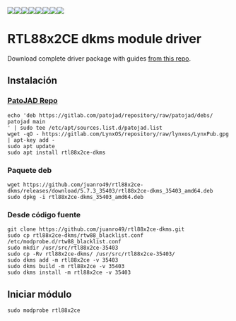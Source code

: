 [![](https://sourcerer.io/fame/juanro49/juanro49/rtl88x2ce-dkms/images/0)](https://sourcerer.io/fame/juanro49/juanro49/rtl88x2ce-dkms/links/0)[![](https://sourcerer.io/fame/juanro49/juanro49/rtl88x2ce-dkms/images/1)](https://sourcerer.io/fame/juanro49/juanro49/rtl88x2ce-dkms/links/1)[![](https://sourcerer.io/fame/juanro49/juanro49/rtl88x2ce-dkms/images/2)](https://sourcerer.io/fame/juanro49/juanro49/rtl88x2ce-dkms/links/2)[![](https://sourcerer.io/fame/juanro49/juanro49/rtl88x2ce-dkms/images/3)](https://sourcerer.io/fame/juanro49/juanro49/rtl88x2ce-dkms/links/3)[![](https://sourcerer.io/fame/juanro49/juanro49/rtl88x2ce-dkms/images/4)](https://sourcerer.io/fame/juanro49/juanro49/rtl88x2ce-dkms/links/4)[![](https://sourcerer.io/fame/juanro49/juanro49/rtl88x2ce-dkms/images/5)](https://sourcerer.io/fame/juanro49/juanro49/rtl88x2ce-dkms/links/5)[![](https://sourcerer.io/fame/juanro49/juanro49/rtl88x2ce-dkms/images/6)](https://sourcerer.io/fame/juanro49/juanro49/rtl88x2ce-dkms/links/6)[![](https://sourcerer.io/fame/juanro49/juanro49/rtl88x2ce-dkms/images/7)](https://sourcerer.io/fame/juanro49/juanro49/rtl88x2ce-dkms/links/7)

# RTL88x2CE dkms module driver

Download complete driver package with guides [from this repo](https://github.com/XAIOThaifeng/realtek-linux/tree/master/RTL8822CE).

## Instalación

### [PatoJAD Repo](https://patojad.com.ar/repositorio/)
```
echo 'deb https://gitlab.com/patojad/repository/raw/patojad/debs/ patojad main
' | sudo tee /etc/apt/sources.list.d/patojad.list
wget -qO - https://gitlab.com/LynxOS/repository/raw/lynxos/LynxPub.gpg | apt-key add -
sudo apt update
sudo apt install rtl88x2ce-dkms
```

### Paquete deb
```
wget https://github.com/juanro49/rtl88x2ce-dkms/releases/download/5.7.3_35403/rtl88x2ce-dkms_35403_amd64.deb
sudo dpkg -i rtl88x2ce-dkms_35403_amd64.deb
```

### Desde código fuente
```
git clone https://github.com/juanro49/rtl88x2ce-dkms.git
sudo cp rtl88x2ce-dkms/rtw88_blacklist.conf /etc/modprobe.d/rtw88_blacklist.conf
sudo mkdir /usr/src/rtl88x2ce-35403
sudo cp -Rv rtl88x2ce-dkms/ /usr/src/rtl88x2ce-35403/
sudo dkms add -m rtl88x2ce -v 35403
sudo dkms build -m rtl88x2ce -v 35403
sudo dkms install -m rtl88x2ce -v 35403
```

## Iniciar módulo

`sudo modprobe rtl88x2ce`
